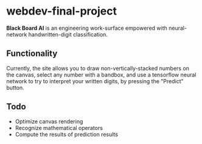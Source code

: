 # webdev-final-project
**Black Board AI** is an engineering work-surface empowered with neural-network handwritten-digit classification.

## Functionality
Currently, the site allows you to draw non-vertically-stacked numbers on the canvas, select any number with a bandbox, and use a tensorflow neural network to try to interpret your written digits, by pressing the "Predict" button.

## Todo
- Optimize canvas rendering
- Recognize mathematical operators
- Compute the results of prediction results
